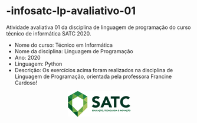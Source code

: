 # -infosatc-lp-avaliativo-01
Atividade avaliativa 01 da disciplina de linguagem de programação do curso técnico de informática SATC 2020.
- Nome do curso: Técnico em Informática
- Nome da disciplina: Linguagem de Programação
-  Ano: 2020
- Linguagem: Python
- Descrição: Os exercícios acima foram realizados na disciplina de Linguagem de Programação, orientada pela professora Francine Cardoso!
<html> <p Align="center"> <img src="logosatc.png"> </p> </html>
